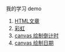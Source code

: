 我的学习 demo

1. [HTML文章](https://astak16.github.io/study-demo/html-demo/index.html)
2. [彩虹](https://astak16.github.io/study-demo/rainbow/)
3. [canvas 绘制倒计时](https://astak16.github.io/study-demo/canvas/countdown/)
4. [canvas 绘制日期](https://astak16.github.io/study-demo/canvas/date/)
